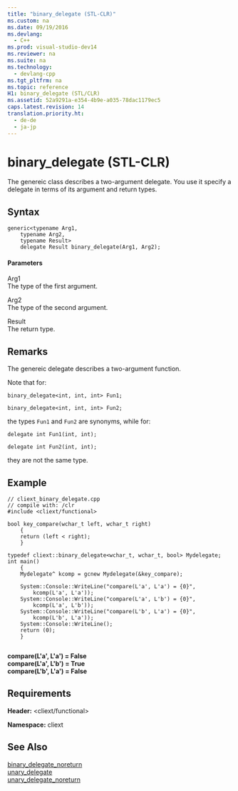 ```yaml
---
title: "binary_delegate (STL-CLR)"
ms.custom: na
ms.date: 09/19/2016
ms.devlang: 
  - C++
ms.prod: visual-studio-dev14
ms.reviewer: na
ms.suite: na
ms.technology: 
  - devlang-cpp
ms.tgt_pltfrm: na
ms.topic: reference
H1: binary_delegate (STL/CLR)
ms.assetid: 52a9291a-e354-4b9e-a035-78dac1179ec5
caps.latest.revision: 14
translation.priority.ht: 
  - de-de
  - ja-jp
---
```

# binary_delegate (STL-CLR)
The genereic class describes a two-argument delegate. You use it specify a delegate in terms of its argument and return types.  
  
## Syntax  
  
```  
generic<typename Arg1,  
    typename Arg2,  
    typename Result>  
    delegate Result binary_delegate(Arg1, Arg2);  
```  
  
#### Parameters  
 Arg1  
 The type of the first argument.  
  
 Arg2  
 The type of the second argument.  
  
 Result  
 The return type.  
  
## Remarks  
 The genereic delegate describes a two-argument function.  
  
 Note that for:  
  
 `binary_delegate<int, int, int> Fun1;`  
  
 `binary_delegate<int, int, int> Fun2;`  
  
 the types `Fun1` and `Fun2` are synonyms, while for:  
  
 `delegate int Fun1(int, int);`  
  
 `delegate int Fun2(int, int);`  
  
 they are not the same type.  
  
## Example  
  
```  
// cliext_binary_delegate.cpp   
// compile with: /clr   
#include <cliext/functional>   
  
bool key_compare(wchar_t left, wchar_t right)   
    {   
    return (left < right);   
    }   
  
typedef cliext::binary_delegate<wchar_t, wchar_t, bool> Mydelegate;   
int main()   
    {   
    Mydelegate^ kcomp = gcnew Mydelegate(&key_compare);   
  
    System::Console::WriteLine("compare(L'a', L'a') = {0}",   
        kcomp(L'a', L'a'));   
    System::Console::WriteLine("compare(L'a', L'b') = {0}",   
        kcomp(L'a', L'b'));   
    System::Console::WriteLine("compare(L'b', L'a') = {0}",   
        kcomp(L'b', L'a'));   
    System::Console::WriteLine();   
    return (0);   
    }  
  
```  
  
 **compare(L'a', L'a') = False**  
**compare(L'a', L'b') = True**  
**compare(L'b', L'a') = False**   
## Requirements  
 **Header:** <cliext/functional>  
  
 **Namespace:** cliext  
  
## See Also  
 [binary_delegate_noreturn](../vs140/binary_delegate_noreturn--STL-CLR-.md)   
 [unary_delegate](../vs140/unary_delegate--STL-CLR-.md)   
 [unary_delegate_noreturn](../vs140/unary_delegate_noreturn--STL-CLR-.md)
